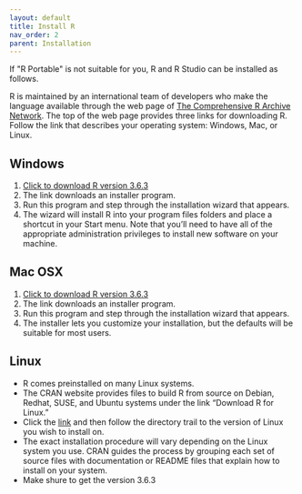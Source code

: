 ```yaml
---
layout: default
title: Install R
nav_order: 2
parent: Installation
---
```


If "R Portable" is not suitable for you, R and R Studio can be installed as follows.

R is maintained by an international team of developers who make the language available through the web page of [The Comprehensive R Archive Network](http://cran.r-project.org/).
The top of the web page provides three links for downloading R. Follow the link that describes your operating system: Windows, Mac, or Linux.

## Windows
1. <a href="https://cran.r-project.org/bin/windows/base/old/3.6.3/R-3.6.3-win.exe" download>Click to download R version 3.6.3</a>
1. The link downloads an installer program.
1. Run this program and step through the installation wizard that appears.
1. The wizard will install R into your program files folders and place a shortcut in your Start menu. Note that you’ll need to have all of the appropriate administration privileges to install new software on your machine.

## Mac OSX
1. <a href="https://cran.r-project.org/bin/macosx/R-4.0.2.pkg" download>Click to download R version 3.6.3</a>
1. The link downloads an installer program.
1. Run this program and step through the installation wizard that appears.
1. The installer lets you customize your installation, but the defaults will be suitable for most users.

## Linux
- R comes preinstalled on many Linux systems.
- The CRAN website provides files to build R from source on Debian, Redhat, SUSE, and Ubuntu systems under the link “Download R for Linux.”
- Click the [link](https://cran.r-project.org/bin/linux/) and then follow the directory trail to the version of Linux you wish to install on.
- The exact installation procedure will vary depending on the Linux system you use. CRAN guides the process by grouping each set of source files with documentation or README files that explain how to install on your system.
- Make shure to get the version 3.6.3
